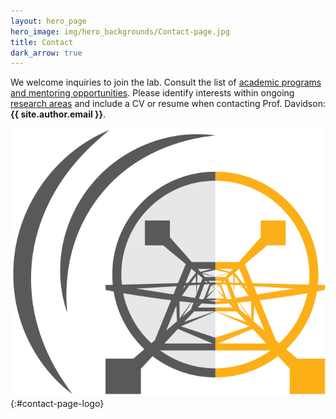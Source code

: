 ```yaml
---
layout: hero_page
hero_image: img/hero_backgrounds/Contact-page.jpg
title: Contact
dark_arrow: true
---
```

We welcome inquiries to join the lab. Consult the list of [academic programs and mentoring opportunities](opportunities). Please identify interests within ongoing [research areas](research) and include a CV or resume when contacting Prof. Davidson: **{{ site.author.email }}**.


![Power Transformation Lab Logo](img/logo_no_text.png){:#contact-page-logo}
